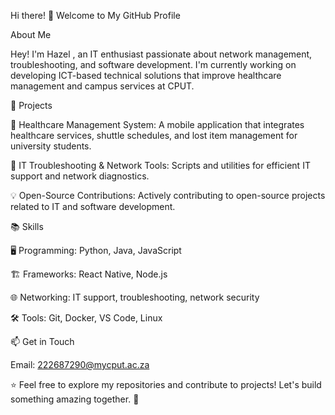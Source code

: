 Hi there! 👋 Welcome to My GitHub Profile

About Me

Hey! I'm Hazel , an IT enthusiast passionate about network management, troubleshooting, and software development. I'm currently working on developing ICT-based technical solutions that improve healthcare management and campus services at CPUT.

🚀 Projects

📱 Healthcare Management System: A mobile application that integrates healthcare services, shuttle schedules, and lost item management for university students.

🔧 IT Troubleshooting & Network Tools: Scripts and utilities for efficient IT support and network diagnostics.

💡 Open-Source Contributions: Actively contributing to open-source projects related to IT and software development.

📚 Skills

🖥️ Programming: Python, Java, JavaScript

🏗️ Frameworks: React Native, Node.js

🌐 Networking: IT support, troubleshooting, network security

🛠️ Tools: Git, Docker, VS Code, Linux

📫 Get in Touch

Email: 222687290@mycput.ac.za

⭐ Feel free to explore my repositories and contribute to projects! Let's build something amazing together. 🚀

